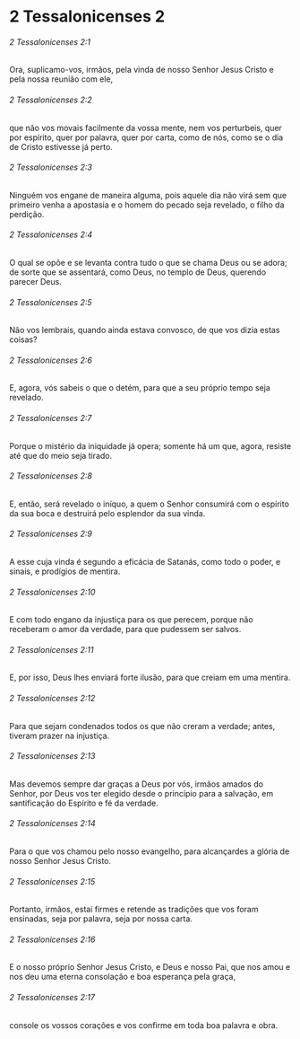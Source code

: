 # 2 Tessalonicenses 2

###### 2 Tessalonicenses 2:1

Ora, suplicamo-vos, irmãos, pela vinda de nosso Senhor Jesus Cristo e pela nossa reunião com ele,

###### 2 Tessalonicenses 2:2

que não vos movais facilmente da vossa mente, nem vos perturbeis, quer por espírito, quer por palavra, quer por carta, como de nós, como se o dia de Cristo estivesse já perto.

###### 2 Tessalonicenses 2:3

Ninguém vos engane de maneira alguma, pois aquele dia não virá sem que primeiro venha a apostasia e o homem do pecado seja revelado, o filho da perdição.

###### 2 Tessalonicenses 2:4

O qual se opõe e se levanta contra tudo o que se chama Deus ou se adora; de sorte que se assentará, como Deus, no templo de Deus, querendo parecer Deus.

###### 2 Tessalonicenses 2:5

Não vos lembrais, quando ainda estava convosco, de que vos dizia estas coisas?

###### 2 Tessalonicenses 2:6

E, agora, vós sabeis o que o detém, para que a seu próprio tempo seja revelado.

###### 2 Tessalonicenses 2:7

Porque o mistério da iniquidade já opera; somente há um que, agora, resiste até que do meio seja tirado.

###### 2 Tessalonicenses 2:8

E, então, será revelado o iníquo, a quem o Senhor consumirá com o espírito da sua boca e destruirá pelo esplendor da sua vinda.

###### 2 Tessalonicenses 2:9

A esse cuja vinda é segundo a eficácia de Satanás, como todo o poder, e sinais, e prodígios de mentira.

###### 2 Tessalonicenses 2:10

E com todo engano da injustiça para os que perecem, porque não receberam o amor da verdade, para que pudessem ser salvos.

###### 2 Tessalonicenses 2:11

E, por isso, Deus lhes enviará forte ilusão, para que creiam em uma mentira.

###### 2 Tessalonicenses 2:12

Para que sejam condenados todos os que não creram a verdade; antes, tiveram prazer na injustiça.

###### 2 Tessalonicenses 2:13

Mas devemos sempre dar graças a Deus por vós, irmãos amados do Senhor, por Deus vos ter elegido desde o princípio para a salvação, em santificação do Espírito e fé da verdade.

###### 2 Tessalonicenses 2:14

Para o que vos chamou pelo nosso evangelho, para alcançardes a glória de nosso Senhor Jesus Cristo.

###### 2 Tessalonicenses 2:15

Portanto, irmãos, estai firmes e retende as tradições que vos foram ensinadas, seja por palavra, seja por nossa carta.

###### 2 Tessalonicenses 2:16

E o nosso próprio Senhor Jesus Cristo, e Deus e nosso Pai, que nos amou e nos deu uma eterna consolação e boa esperança pela graça,

###### 2 Tessalonicenses 2:17

console os vossos corações e vos confirme em toda boa palavra e obra.

